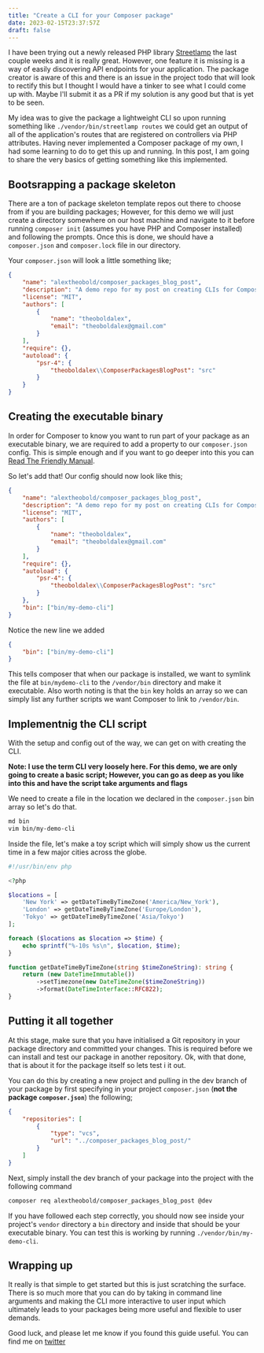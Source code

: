 ```yaml
---
title: "Create a CLI for your Composer package"
date: 2023-02-15T23:37:57Z
draft: false
---
```


I have been trying out a newly released PHP library [Streetlamp](https://github.com/willitscale/streetlamp) the last couple weeks
and it is really great. However, one feature it is missing is a way of easily discovering API endpoints for your application.
The package creator is aware of this and there is an issue in the project todo that will look to rectify this but I thought I 
would have a tinker to see what I could come up with. Maybe I'll submit it as a PR if my solution is any good but that is yet to be seen.

My idea was to give the package a lightweight CLI so upon running something like `./vendor/bin/streetlamp routes` we could get an output 
of all of the application's routes that are registered on controllers via PHP attributes. Having never implemented a Composer package of
my own, I had some learning to do to get this up and running. In this post, I am going to share the very basics of getting something like this
implemented.

## Bootsrapping a package skeleton

There are a ton of package skeleton template repos out there to choose from if you are building packages; However, for this demo
we will just create a directory somewhere on our host machine and navigate to it before running `composer init` 
(assumes you have PHP and Composer installed) and following the prompts. Once this is done, we should have a `composer.json` and 
`composer.lock` file in our directory.

Your `composer.json` will look a little something like;

```json
{
    "name": "alextheobold/composer_packages_blog_post",
    "description": "A demo repo for my post on creating CLIs for Composer packages",
    "license": "MIT",
    "authors": [
        {
            "name": "theoboldalex",
            "email": "theoboldalex@gmail.com"
        }
    ],
    "require": {},
    "autoload": {
        "psr-4": {
            "theoboldalex\\ComposerPackagesBlogPost": "src"
        }
    }
}
```

## Creating the executable binary

In order for Composer to know you want to run part of your package as an executable binary, we are required to add a property to our
`composer.json` config. This is simple enough and if you want to go deeper into this you can 
[Read The Friendly Manual](https://getcomposer.org/doc/articles/vendor-binaries.md).

So let's add that! Our config should now look like this;

```json
{
    "name": "alextheobold/composer_packages_blog_post",
    "description": "A demo repo for my post on creating CLIs for Composer packages",
    "license": "MIT",
    "authors": [
        {
            "name": "theoboldalex",
            "email": "theoboldalex@gmail.com"
        }
    ],
    "require": {},
    "autoload": {
        "psr-4": {
            "theoboldalex\\ComposerPackagesBlogPost": "src"
        }
    },
    "bin": ["bin/my-demo-cli"]
}
```

Notice the new line we added

```json
{
    "bin": ["bin/my-demo-cli"]
}
```

This tells composer that when our package is installed, we want to symlink the file at `bin/mydemo-cli` to the `/vendor/bin` directory and 
make it executable. Also worth noting is that the `bin` key holds an array so we can simply list any further scripts we want Composer to
link to `/vendor/bin`.

## Implementnig the CLI script

With the setup and config out of the way, we can get on with creating the CLI. 

**Note: I use the term CLI very loosely here. For this demo, we are only going to create a basic script; However, you can go as deep as you
like into this and have the script take arguments and flags**

We need to create a file in the location we declared in the `composer.json` bin array so let's do that.

```bash
md bin
vim bin/my-demo-cli
```

Inside the file, let's make a toy script which will simply show us the current time in a few major cities across the globe.

```php
#!/usr/bin/env php

<?php

$locations = [
    'New York' => getDateTimeByTimeZone('America/New_York'),
    'London' => getDateTimeByTimeZone('Europe/London'),
    'Tokyo' => getDateTimeByTimeZone('Asia/Tokyo')
];

foreach ($locations as $location => $time) {
    echo sprintf("%-10s %s\n", $location, $time);
}

function getDateTimeByTimeZone(string $timeZoneString): string {
    return (new DateTimeImmutable())
        ->setTimezone(new DateTimeZone($timeZoneString))
        ->format(DateTimeInterface::RFC822);
}

```

## Putting it all together

At this stage, make sure that you have initialised a Git repository in your package directory and committed your changes. This is required
before we can install and test our package in another repository. Ok, with that done, that is about it for the package itself so lets test i
it out.

You can do this by creating a new project and pulling in the dev branch of your package by first specifying in your project `composer.json`
(**not the package `composer.json`**) the following;

```json
{
    "repositories": [
        {
            "type": "vcs",
            "url": "../composer_packages_blog_post/"
        }
    ]
}
```

Next, simply install the dev branch of your package into the project with the following command

```bash
composer req alextheobold/composer_packages_blog_post @dev
```

If you have followed each step correctly, you should now see inside your project's `vendor` directory a `bin` directory and inside that
should be your executable binary. You can test this is working by running `./vendor/bin/my-demo-cli`.

## Wrapping up

It really is that simple to get started but this is just scratching the surface. There is so much more that you can do by taking in 
command line arguments and making the CLI more interactive to user input which ultimately leads to your packages being more useful and 
flexible to user demands.

Good luck, and please let me know if you found this guide useful. You can find me on [twitter](https://twitter.com/theoboldalex)
